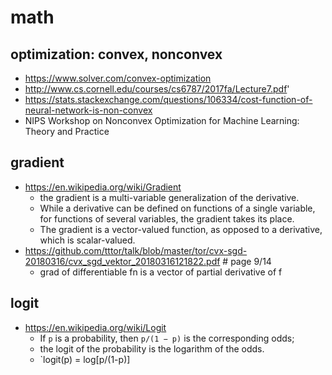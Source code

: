 # math

## optimization: convex, nonconvex
* https://www.solver.com/convex-optimization
* http://www.cs.cornell.edu/courses/cs6787/2017fa/Lecture7.pdf'
* https://stats.stackexchange.com/questions/106334/cost-function-of-neural-network-is-non-convex
* NIPS Workshop on Nonconvex Optimization for Machine Learning: Theory and Practice

## gradient
* https://en.wikipedia.org/wiki/Gradient
  * the gradient is a multi-variable generalization of the derivative.
  * While a derivative can be defined on functions of a single variable,
    for functions of several variables, the gradient takes its place.
  * The gradient is a vector-valued function, as opposed to a derivative, which is scalar-valued.
* https://github.com/tttor/talk/blob/master/tor/cvx-sgd-20180316/cvx_sgd_vektor_20180316121822.pdf # page 9/14
  * grad of differentiable fn is a vector of partial derivative of f

## logit
* https://en.wikipedia.org/wiki/Logit
  * If `p` is a probability, then `p/(1 − p)` is the corresponding odds;
  * the logit of the probability is the logarithm of the odds.
  * `logit(p) = log[p/(1-p)]
